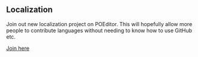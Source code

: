 
## Localization

Join out new localization project on POEditor. This will hopefully allow more people to contribute languages without needing to know how to use GitHub etc.

[Join here](https://poeditor.com/join/project?hash=JrDs3Vfc92)